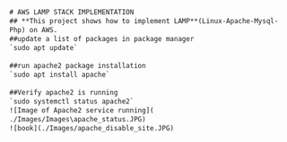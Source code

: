 	# AWS LAMP STACK IMPLEMENTATION
    ## **This project shows how to implement LAMP**(Linux-Apache-Mysql-Php) on AWS.
    ##update a list of packages in package manager
    `sudo apt update`

    ##run apache2 package installation
    `sudo apt install apache`

    ##Verify apache2 is running
    `sudo systemctl status apache2`
    ![Image of Apache2 service running]( ./Images/Images\apache_status.JPG)
    ![book](./Images/apache_disable_site.JPG)




